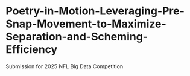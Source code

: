 # Poetry-in-Motion-Leveraging-Pre-Snap-Movement-to-Maximize-Separation-and-Scheming-Efficiency
Submission for 2025 NFL Big Data Competition
